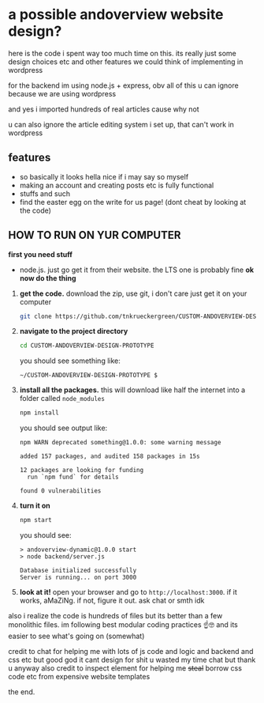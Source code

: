 # a possible andoverview website design?
here is the code i spent way too much time on this. its really just some design choices etc and other features we could think of implementing in wordpress

for the backend im using node.js + express, obv all of this u can ignore because we are using wordpress

and yes i imported hundreds of real articles cause why not

u can also ignore the article editing system i set up, that can't work in wordpress
## features
*   so basically it looks hella nice if i may say so myself
*   making an account and creating posts etc is fully functional
*   stuffs and such
*   find the easter egg on the write for us page! (dont cheat by looking at the code)
## HOW TO RUN ON YUR COMPUTER
**first you need stuff**
*   node.js. just go get it from their website. the LTS one is probably fine
**ok now do the thing**
1.  **get the code.** download the zip, use git, i don't care just get it on your computer
    ```sh
    git clone https://github.com/tnkrueckergreen/CUSTOM-ANDOVERVIEW-DESIGN-PROTOTYPE.git
    ```
2.  **navigate to the project directory**
    ```sh
    cd CUSTOM-ANDOVERVIEW-DESIGN-PROTOTYPE
    ```
    you should see something like:
    ```
    ~/CUSTOM-ANDOVERVIEW-DESIGN-PROTOTYPE $
    ```
3.  **install all the packages.** this will download like half the internet into a folder called `node_modules`
    ```sh
    npm install
    ```
    you should see output like:
    ```
    npm WARN deprecated something@1.0.0: some warning message
    
    added 157 packages, and audited 158 packages in 15s
    
    12 packages are looking for funding
      run `npm fund` for details
    
    found 0 vulnerabilities
    ```
4.  **turn it on**
    ```sh
    npm start
    ```
    you should see:
    ```
    > andoverview-dynamic@1.0.0 start
    > node backend/server.js
    
    Database initialized successfully
    Server is running... on port 3000
    ```
5.  **look at it!** open your browser and go to `http://localhost:3000`. if it works, aMaZiNg. if not, figure it out. ask chat or smth idk

also i realize the code is hundreds of files but its better than a few monolithic files. im following best modular coding practices ☝️🤓 and its easier to see what's going on (somewhat)

credit to chat for helping me with lots of js code and logic and backend and css etc but good god it cant design for shit u wasted my time chat but thank u anyway
also credit to inspect element for helping me ~~steal~~ borrow css code etc from expensive website templates

the end.
